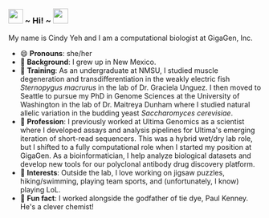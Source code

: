 ### <img src="https://github.com/TheDudeThatCode/TheDudeThatCode/blob/master/Assets/Hi.gif" width="29px"> ~ **Hi!** ~ <img src="https://emojis.slackmojis.com/emojis/images/1588315024/8823/hyperkitty.gif?1588315024" width="30" /> 

My name is Cindy Yeh and I am a computational biologist at GigaGen, Inc. 

- 😄 **Pronouns**: she/her
- 🦂 **Background**: I grew up in New Mexico. 
- 🌲 **Training**: As an undergraduate at NMSU, I studied muscle degeneration and transdifferentiation in the weakly electric fish _Sternopygus macrurus_ in the lab of Dr. Graciela Unguez. I then moved to Seattle to pursue my PhD in Genome Sciences at the University of Washington in the lab of Dr. Maitreya Dunham where I studied natural allelic variation in the budding yeast _Saccharomyces cerevisiae_.
- 🧬 **Profession**: I previously worked at Ultima Genomics as a scientist where I developed assays and analysis pipelines for Ultima's emerging iteration of short-read sequencers. This was a hybrid wet/dry lab role, but I shifted to a fully computational role when I started my position at GigaGen. As a bioinformatician, I help analyze biological datasets and develop new tools for our polyclonal antibody drug discovery platform.
- 🔭 **Interests**: Outside the lab, I love working on jigsaw puzzles, hiking/swimming, playing team sports, and (unfortunately, I know) playing LoL.
- 👯 **Fun fact**: I worked alongside the godfather of tie dye, Paul Kenney. He's a clever chemist!


<!--
**cindyyeh/cindyyeh** is a ✨ _special_ ✨ repository because its `README.md` (this file) appears on your GitHub profile.

Here are some ideas to get you started:

- 🔭 I’m currently working on ...
- 🌱 I’m currently learning ...
- 👯 I’m looking to collaborate on ...
- 🤔 I’m looking for help with ...
- 💬 Ask me about ...
- 📫 How to reach me: ...
- 😄 Pronouns: ...
- ⚡ Fun fact: ...
-->
